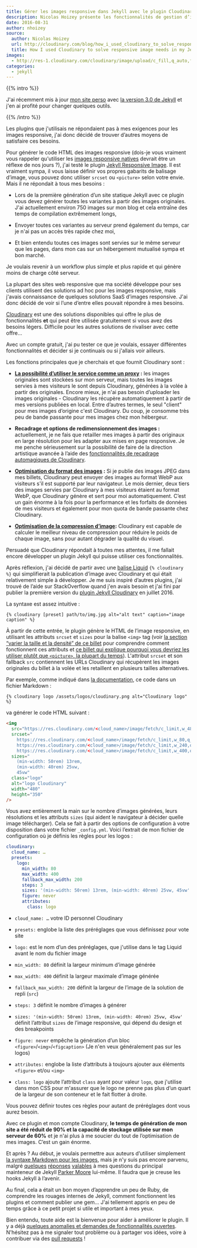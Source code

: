 ```yaml
---
title: Gérer les images responsive dans Jekyll avec le plugin Cloudinary
description: Nicolas Hoizey présente les fonctionnalités de gestion d’images responsive offertes par le plugin Cloudinary qu'il a développé pour Jekyll.
date: 2016-08-31
author: nhoizey
source:
  author: Nicolas Hoizey
  url: http://cloudinary.com/blog/how_i_used_cloudinary_to_solve_responsive_image_needs_in_my_jekyll_website_and_shared_the_magic_in_a_plugin
  title: How I used Cloudinary to solve responsive image needs in my Jekyll website, and shared the magic in a plugin
images:
  - http://res-1.cloudinary.com/cloudinary/image/upload/c_fill,q_auto,f_auto,w_560/dpr_1.0/jekyll_cloudinary_plugin.png
categories:
  - jekyll
---
```


{{% intro %}}

J'ai récemment mis à jour
[mon site perso](https://nicolas-hoizey.com) avec
[la version 3.0 de Jekyll](https://jekyllrb.com/news/2015/10/26/jekyll-3-0-released/)
et j'en ai profité pour changer quelques outils.

{{% /intro %}}

Les plugins que j'utilisais ne répondaient pas à mes exigences pour les images
responsive, j'ai donc décidé de trouver d’autres moyens de satisfaire ces
besoins.

Pour générer le code HTML des images responsive (dois-je vous vraiment vous
rappeler qu'utiliser les
[images responsive natives](http://responsiveimages.org/) devrait être un réflexe
de nos jours ?), j'ai testé le plugin
[Jekyll Responsive Image](https://github.com/wildlyinaccurate/jekyll-responsive-image).
Il est vraiment sympa, il vous laisse définir vos propres gabarits de balisage
d’image, vous pouvez donc utiliser `srcset` ou `<picture>` selon votre envie.
Mais il ne répondait à tous mes besoins :

-  Lors de la première génération d’un site statique Jekyll avec ce plugin vous
   devez générer toutes les variantes à partir des images originales. J'ai
   actuellement environ 750 images sur mon blog et cela entraîne des temps de
   compilation extrêmement longs,

-  Envoyer toutes ces variantes au serveur prend également du temps, car je n'ai
   pas un accès très rapide chez moi,

-  Et bien entendu toutes ces images sont servies sur le même serveur que les
   pages, dans mon cas sur un hébergement mutualisé sympa et bon marché.

Je voulais revenir à un workflow plus simple et plus rapide et qui génère moins
de charge côté serveur.

La plupart des sites web responsive que ma société développe pour ses clients
utilisent des solutions ad hoc pour les images responsive, mais j'avais
connaissance de quelques solutions SaaS d’images responsive. J'ai donc décidé de
voir si l’une d’entre elles pouvait répondre à mes besoins.

[Cloudinary](http://cloudinary.com/) est une des solutions disponibles qui offre
le plus de fonctionnalités **et** qui peut être utilisée gratuitement si vous
avez des besoins légers. Difficile pour les autres solutions de rivaliser avec
cette offre…

Avec un compte gratuit, j'ai pu tester ce que je voulais, essayer différentes
fonctionnalités et décider si je continuais ou si j'allais voir ailleurs.

Les fonctions principales que je cherchais et que fournit Cloudinary sont :

- **[La possibilité d’utiliser le service comme un proxy](http://cloudinary.com/documentation/upload_images#auto_fetching_remote_images)
  :** les images originales sont stockées sur mon serveur, mais toutes les
  images servies à mes visiteurs le sont depuis Cloudinary, générées à la volée
  à partir des originales. Encore mieux, je n'ai pas besoin d’uploader les
  images originales - Cloudinary les récupère automatiquement à partir de mes
  versions publiées en local. Entre d’autres termes, le seul "client" pour mes
  images d’origine c'est Cloudinary. Du coup, je consomme très peu de bande
  passante pour mes images chez mon hébergeur.

- **Recadrage et options de redimensionnement des images :** actuellement, je ne
  fais que retailler mes images à partir des originaux en large résolution pour
  les adapter aux mises en page responsive. Je me penche sérieusement sur la
  possibilité de faire de la direction artistique avancée à l’aide des
  [fonctionnalités de recadrage automagiques de Cloudinary](http://cloudinary.com/blog/introducing_smart_cropping_intelligent_quality_selection_and_automated_responsive_images).

- **[Optimisation du format des images](http://cloudinary.com/documentation/image_transformations#automatic_format_selection)
  :** Si je publie des images JPEG dans mes billets, Cloudinary peut envoyer des
  images au format WebP aux visiteurs s'il est supporté par leur navigateur. Le
  mois dernier, deux tiers des images servies par Cloudinary à mes visiteurs
  étaient au format WebP, que Cloudinary génère et sert pour moi
  automatiquement. C’est un gain énorme à la fois pour la performance et les
  forfaits de données de mes visiteurs et également pour mon quota de bande
  passante chez Cloudinary.

- **[Optimisation de la compression d’image](http://cloudinary.com/documentation/image_transformations#automatic_quality_and_encoding_settings):**
  Cloudinary est capable de calculer le meilleur niveau de compression pour
  réduire le poids de chaque image, sans pour autant dégrader la qualité du
  visuel.

Persuadé que Cloudinary répondait à toutes mes attentes, il me fallait encore
développer un plugin Jekyll qui puisse utiliser ces fonctionnalités.

Après réflexion, j'ai décidé de partir avec une
[balise Liquid](https://github.com/Shopify/liquid/wiki/Liquid-for-Designers)
`{% cloudinary %}` qui simplifierait la publication d’image avec Cloudinary et
qui était relativement simple à développer. Je me suis inspiré d’autres plugins,
j'ai trouvé de l’aide sur StackOverflow quand j'en avais besoin et j'ai fini par
publier la première version du
[plugin Jekyll Cloudinary](https://nhoizey.github.io/jekyll-cloudinary/) en
juillet 2016.

La syntaxe est assez intuitive :

```liquid
{% cloudinary [preset] path/to/img.jpg alt="alt text" caption="image caption" %}
```

À partir de cette entrée, le plugin génère le HTML de l’image responsive, en
utilisant les attributs `srcset` et `sizes` pour la balise `<img>` tag (voir
[la section “varier la taille et la densité” de ce billet](https://jakearchibald.com/2015/anatomy-of-responsive-images/#varying-size-and-density)
pour comprendre comment fonctionnent ces attributs et
[ce billet qui explique pourquoi vous devriez les utiliser plutôt que `<picture>`, la plupart du temps](https://cloudfour.com/thinks/dont-use-picture-most-of-the-time/)).
L'attribut `srcset` et son fallback `src` contiennent les URLs Cloudinary qui
récupèrent les images originales du billet à la volée et les retaillent en
plusieurs tailles alternatives.

Par exemple, comme indiqué dans
[la documentation](https://nhoizey.github.io/jekyll-cloudinary/#live-example),
ce code dans un fichier Markdown :

```liquid
{% cloudinary logo /assets/logos/cloudinary.png alt="Cloudinary logo" %}
```

va générer le code HTML suivant :

```html
<img
  src="https://res.cloudinary.com/<cloud_name>/image/fetch/c_limit,w_480,q_auto,f_auto/https://<domain>/assets/logos/cloudinary.png"
  srcset="
    https://res.cloudinary.com/<cloud_name>/image/fetch/c_limit,w_80,q_auto,f_auto/https://<domain>/assets/logos/cloudinary.png 80w,
    https://res.cloudinary.com/<cloud_name>/image/fetch/c_limit,w_240,q_auto,f_auto/https://<domain>/assets/logos/cloudinary.png 240w,
    https://res.cloudinary.com/<cloud_name>/image/fetch/c_limit,w_400,q_auto,f_auto/https://<domain>/assets/logos/cloudinary.png 400w"
  sizes="
    (min-width: 50rem) 13rem,
    (min-width: 40rem) 25vw,
    45vw"
  class="logo"
  alt="logo Cloudinary"
  width="480"
  height="350"
/>
```

Vous avez entièrement la main sur le nombre d’images générées, leurs résolutions
et les attributs `sizes` (qui aident le navigateur à décider quelle image
télécharger). Cela se fait à partir des options de configuration à votre
disposition dans votre fichier `_config.yml`. Voici l’extrait de mon fichier de
configuration où je définis les règles pour les logos :

```yaml
cloudinary:
  cloud_name: …
  presets:
    logo:
      min_width: 80
      max_width: 400
      fallback_max_width: 200
      steps: 3
      sizes: '(min-width: 50rem) 13rem, (min-width: 40rem) 25vw, 45vw'
      figure: never
      attributes:
        class: logo
```

- `cloud_name: …` votre ID personnel Cloudinary

- `presets:` englobe la liste des préréglages que vous définissez pour vote site

- `logo:` est le nom d’un des préréglages, que j'utilise dans le tag Liquid
  avant le nom du fichier image

- `min_width: 80` définit la largeur minimum d’image générée

- `max_width: 400` définit la largeur maximale d’image générée

- `fallback_max_width: 200` définit la largeur de l’image de la solution de
  repli (`src`)

- `steps: 3` définit le nombre d’images à générer

- `sizes: '(min-width: 50rem) 13rem, (min-width: 40rem) 25vw, 45vw'` définit
  l’attribut `sizes` de l’image responsive, qui dépend du design et des
  breakpoints

- `figure: never` empêche la génération d’un bloc
  `<figure>`/`<img>`/`<figcaption>` (Je n'en veux généralement pas sur les
  logos)

- `attributes:` englobe la liste d’attributs à toujours ajouter aux éléments
  `<figure>` et/ou `<img>`

- `class: logo` ajoute l’attribut `class` ayant pour valeur `logo`, que
  j'utilise dans mon CSS pour m'assurer que le logo ne prenne pas plus d’un
  quart de la largeur de son conteneur et le fait flotter à droite.

Vous pouvez définir toutes ces règles pour autant de préréglages dont vous aurez
besoin.

Avec ce plugin et mon compte Cloudinary, **le temps de génération de mon site a
été réduit de 90% et la capacité de stockage utilisée sur mon serveur de 60%**
et je n'ai plus à me soucier du tout de l’optimisation de mes images. C’est un
gain énorme.

Et après ? Au début, je voulais permettre aux auteurs d’utiliser simplement
[la syntaxe Markdown pour les images](http://kramdown.gettalong.org/syntax.html#images),
mais je n'y suis pas encore parvenu, malgré
[quelques](http://stackoverflow.com/questions/35614552/with-jekyll-3-can-i-transform-a-posts-markdown-before-actual-markdown-parsing)
[réponses](https://github.com/jekyll/jekyll/issues/5099)
[valables](http://stackoverflow.com/questions/38126629/how-is-the-priority-flag-in-jekyll-plugins-supposed-to-work)
à mes questions du principal mainteneur de Jekyll
[Parker Moore](https://github.com/parkr) lui-même. Il faudra que je creuse les
hooks Jekyll à l’avenir.

Au final, cela a était un bon moyen d’apprendre un peu de Ruby, de comprendre
les rouages internes de Jekyll, comment fonctionnent les plugins et comment
publier une gem… J'ai tellement appris en peu de temps grâce à ce petit projet
si utile et important à mes yeux.

Bien entendu, toute aide est la bienvenue pour aider à améliorer le plugin. Il y
a déjà
[quelques anomalies et demandes de fonctionnalités ouvertes](https://github.com/nhoizey/jekyll-cloudinary/issues).
N'hésitez pas à me signaler tout problème ou à partager vos idées, voire à
contribuer via des
[pull requests](https://github.com/nhoizey/jekyll-cloudinary/pulls) !

